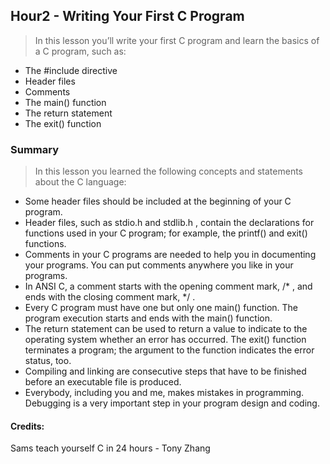 ## Hour2 - Writing Your First C Program

> In this lesson you’ll write your first C program and learn the basics of a C program, such as: 

* The #include directive
* Header files
* Comments
* The main() function
* The return statement
* The exit() function


### Summary
> In this lesson you learned the following concepts and statements about the C language:
* Some header files should be included at the beginning of your C program.
* Header files, such as stdio.h and stdlib.h , contain the declarations for functions used in your C program; for example, the printf() and exit() functions.
* Comments in your C programs are needed to help you in documenting your programs. You can put comments anywhere you like in your programs.
* In ANSI C, a comment starts with the opening comment mark, /* , and ends with the closing comment mark, */ .
* Every C program must have one but only one main() function. The program execution starts and ends with the main() function.
* The return statement can be used to return a value to indicate to the operating system whether an error has occurred. The exit() function terminates a program; the argument to the function indicates the error status, too.
* Compiling and linking are consecutive steps that have to be finished before an executable file is produced.
* Everybody, including you and me, makes mistakes in programming. Debugging is a very important step in your program design and coding.



#### Credits:
Sams teach yourself C in 24 hours - Tony Zhang 


